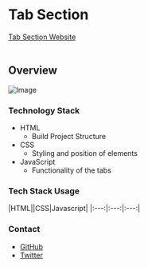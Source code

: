 # Tab Section
[Tab Section Website](https://tab-sections.netlify.app/)
<br>
<br>
## Overview
![Image](https://pbs.twimg.com/media/Fdt8I4-XwAEawX0?format=jpg&name=900x900)
<br>
### Technology Stack
- HTML
  - Build Project Structure
- CSS
  - Styling and position of elements
- JavaScript
  - Functionality of the tabs

### Tech Stack Usage
|HTML||CSS|Javascript|
|:---:|:---:|:---:|

### Contact
- [GitHub](https://github.com/legit-develop)
- [Twitter](https://twitter.com/legitDeveloper)
